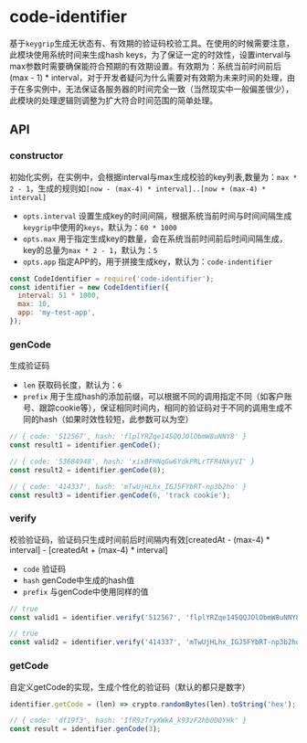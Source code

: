 # code-identifier

基于`keygrip`生成无状态有、有效期的验证码校验工具。在使用的时候需要注意，此模块使用系统时间来生成hash keys，为了保证一定的时效性，设置interval与max参数时需要确保能符合预期的有效期设置。有效期为：系统当前时间前后(max - 1) * interval，对于开发者疑问为什么需要对有效期为未来时间的处理，由于在多实例中，无法保证各服务器的时间完全一致（当然现实中一般偏差很少），此模块的处理逻辑则调整为扩大符合时间范围的简单处理。


## API

### constructor

初始化实例，在实例中，会根据interval与max生成校验的key列表,数量为：`max * 2 - 1`，生成的规则如`[now - (max-4) * interval]..[now + (max-4) * interval]`

- `opts.interval` 设置生成key的时间间隔，根据系统当前时间与时间间隔生成`keygrip`中使用的`keys`，默认为：`60 * 1000`
- `opts.max` 用于指定生成key的数量，会在系统当前时间前后时间间隔生成，key的总量为`max * 2 - 1`，默认为：`5`
- `opts.app` 指定APP的，用于拼接生成key，默认为：`code-indentifier`

```js
const CodeIdentifier = require('code-identifier');
const identifier = new CodeIdentifier({
  interval: 51 * 1000,
  max: 10,
  app: 'my-test-app',
});
```

### genCode

生成验证码

- `len` 获取码长度，默认为：`6`
- `prefix` 用于生成hash的添加前缀，可以根据不同的调用指定不同（如客户账号、跟踪cookie等），保证相同时间内，相同的验证码对于不同的调用生成不同的hash（如果时效性较短，此参数可以为空）

```js
// { code: '512567', hash: 'flplYRZqe145QQJOlObmW8uNNY8' }
const result1 = identifier.genCode();

// { code: '53684948', hash: 'xixBFHNqGw6YdkPRLrTFR4NkyVI' }
const result2 = identifier.genCode(8);

// { code: '414337', hash: 'mTwUjHLhx_IGJ5FYbRT-np3b2ho' }
const result3 = identifier.genCode(6, 'track cookie');
```

### verify

校验验证码，验证码只生成时间前后时间隔内有效[createdAt - (max-4) * interval] - [createdAt + (max-4) * interval]

- `code` 验证码
- `hash` genCode中生成的hash值
- `prefix` 与genCode中使用同样的值

```js
// true
const valid1 = identifier.verify('512567', 'flplYRZqe145QQJOlObmW8uNNY8');

// true
const valid2 = identifier.verify('414337', 'mTwUjHLhx_IGJ5FYbRT-np3b2ho', 'track cookie');
```

### getCode

自定义getCode的实现，生成个性化的验证码（默认的都只是数字）

```js
identifier.getCode = (len) => crypto.randomBytes(len).toString('hex');

// { code: 'df19f3', hash: 'IfR9zTryXWkA_k93zF2hb0D0YHk' }
const result = identifier.genCode(3);
```